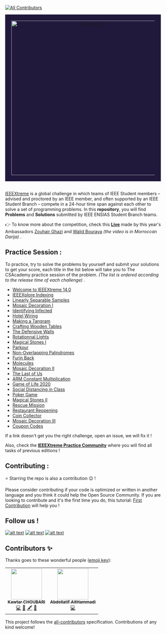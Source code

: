 
<!-- ALL-CONTRIBUTORS-BADGE:START - Do not remove or modify this section -->
[![All Contributors](https://img.shields.io/badge/all_contributors-2-orange.svg?style=flat-square)](#contributors-)
<!-- ALL-CONTRIBUTORS-BADGE:END -->


<div style='background-color:#21193c; padding:20px' align="center">
    <img alt="Hacktober" src="https://ieeextreme.org/wp-content/uploads/2020/06/LogoXtreme14-Color.png" width="500" />
</div>
<br>

[IEEEXtreme](https://ieeextreme.org/) is a global challenge in which teams of IEEE Student members – advised and proctored by an IEEE member, and often supported by an IEEE Student Branch – compete in a 24-hour time span against each other to solve a set of programming problems. In this __repository__, you will find __Problems__ and __Solutions__ submitted by  IEEE ENSIAS Student Branch teams.

:point_right: To know more about the competition, check this __[Live](https://youtu.be/MZXnW10qir4)__ made by this year's Ambassadors [Zouhair Ghazi](https://www.linkedin.com/in/zouhair-ghazi-02a71a1a4/) and [Walid Bouraya](https://www.linkedin.com/in/walid-bouraya/) _(the video is in Morroccan Darija)_ .


## Practice Session :

To practice, try to solve the problems by yourself and submit your solutions to get your score, each title in the list below will take you to The CSAcademy practice session of the problem. _(The list is ordered according to the release time of each challenge)_ .

* [Welcome to IEEEXtreme 14.0](https://csacademy.com/contest/ieeextreme-practice/task/welcome-ieeextreme-14)
* [IEEEXplore Indexing](https://csacademy.com/contest/ieeextreme-practice/task/ieeexplore-indexing)
* [Linearly Separable Samples](https://csacademy.com/contest/ieeextreme-practice/task/linearly-separable-samples)
* [Mosaic Decoration I](https://csacademy.com/contest/ieeextreme-practice/task/mosaic1)
* [Identifying Infected](https://csacademy.com/contest/ieeextreme-practice/task/identifying-infected)
* [Hotel Wiring](https://csacademy.com/contest/ieeextreme-practice/task/hotel-wiring)
* [Making a Tangram](https://csacademy.com/contest/ieeextreme-practice/task/making-tangram)
* [Crafting Wooden Tables](https://csacademy.com/contest/ieeextreme-practice/task/crafting-wooden-tables)
* [The Defensive Walls](https://csacademy.com/contest/ieeextreme-practice/task/defensive-walls)
* [Rotationnal Lights](https://csacademy.com/contest/ieeextreme-practice/task/rotational-lights)
* [Magical Stones I](https://csacademy.com/contest/ieeextreme-practice/task/magical-stones)
* [Parkour](https://csacademy.com/contest/ieeextreme-practice/task/parkour)
* [Non-Overlapping Palindromes](https://csacademy.com/contest/ieeextreme-practice/task/nonoverlapping-palindromes)
* [Furin Back](https://csacademy.com/contest/ieeextreme-practice/task/furin-back)
* [Molecules](https://csacademy.com/contest/ieeextreme-practice/task/molecules)
* [Mosaic Decoration II](https://csacademy.com/contest/ieeextreme-practice/task/mosaic2)
* [The Last of Us](https://csacademy.com/contest/ieeextreme-practice/task/the-last-of-us)
* [ARM Constant Multiplication](https://csacademy.com/contest/ieeextreme-practice/task/arm)
* [Game of Life 2020](https://csacademy.com/contest/ieeextreme-practice/task/conway-gameoflife)
* [Social Distancing in Class](https://csacademy.com/contest/ieeextreme-practice/task/social-distancing)
* [Poker Game](https://csacademy.com/contest/ieeextreme-practice/task/poker-game)
* [Magical Stones II](https://csacademy.com/contest/ieeextreme-practice/task/magical-stones-2)
* [Rescue Mission](https://csacademy.com/contest/ieeextreme-practice/task/rescue-mission)
* [Restaurant Reopening](https://csacademy.com/contest/ieeextreme-practice/task/restaurant-reopening)
* [Coin Collector](https://csacademy.com/contest/ieeextreme-practice/task/coin-collector)
* [Mosaic Decoration III](https://csacademy.com/contest/ieeextreme-practice/task/mosaic3)
* [Coupon Codes](https://csacademy.com/contest/ieeextreme-practice/task/coupon-codes)

If a link doesn't get you the right challenge, open an issue, we will fix it ! 

Also, check the __[IEEEXtreme Practice Community](https://csacademy.com/contest/ieeextreme-practice/task/)__ where you will find all tasks of previous editions !

## Contributing :

:star: Starring the repo is also a contribution :wink: !

Please consider contributing if your code is optimized or written in another language and you think it could help the Open Source Community. If you are looking to contribute and it's the first time you do, this tutorial: [First Contribution](https://github.com/firstcontributions/first-contributions) will help you !



## Follow us !
<!-- Please don't remove this: Grab your social icons from https://github.com/carlsednaoui/gitsocial -->
<!-- display the social media buttons in your README -->
[![alt text][2.1]][2]
[![alt text][1.1]][1]
[![alt text][6.1]][6]
<!-- links to social media icons -->
<!-- icons with padding -->
[2.1]: http://i.imgur.com/P3YfQoD.png (facebook icon with padding)
[1.1]: http://i.imgur.com/tXSoThF.png (twitter icon with padding)
[6.1]: http://i.imgur.com/0o48UoR.png (github icon with padding)
<!-- links to your social media accounts -->
<!-- update these accordingly -->
[1]: http://www.twitter.com/EnsiasSb
[2]: http://www.facebook.com/ieee.ensias.studentb
[6]: http://www.github.com/ieee-ensias
<!-- Please don't remove this: Grab your social icons from https://github.com/carlsednaoui/gitsocial -->



## Contributors ✨

Thanks goes to these wonderful people ([emoji key](https://allcontributors.org/docs/en/emoji-key)):

<!-- ALL-CONTRIBUTORS-LIST:START - Do not remove or modify this section -->
<!-- prettier-ignore-start -->
<!-- markdownlint-disable -->
<table>
  <tr>
    <td align="center"><a href="https://www.linkedin.com/in/kawtar-choubari-2226b0150/"><img src="https://avatars3.githubusercontent.com/u/56233818?v=4" width="100px;" alt=""/><br /><sub><b>Kawtar CHOUBARI</b></sub></a><br /><a href="https://github.com/ieee-ensias/IEEEXtreme-14.0/commits?author=choubari" title="Code">💻</a> <a href="https://github.com/ieee-ensias/IEEEXtreme-14.0/pulls?q=is%3Apr+reviewed-by%3Achoubari" title="Reviewed Pull Requests">👀</a> <a href="#content-choubari" title="Content">🖋</a> <a href="https://github.com/ieee-ensias/IEEEXtreme-14.0/commits?author=choubari" title="Documentation">📖</a></td>
    <td align="center"><a href="https://github.com/aaiit"><img src="https://avatars3.githubusercontent.com/u/57833816?v=4" width="100px;" alt=""/><br /><sub><b>Abdellatif AitHammadi</b></sub></a><br /><a href="https://github.com/ieee-ensias/IEEEXtreme-14.0/commits?author=aaiit" title="Code">💻</a></td>
  </tr>
</table>

<!-- markdownlint-enable -->
<!-- prettier-ignore-end -->
<!-- ALL-CONTRIBUTORS-LIST:END -->

This project follows the [all-contributors](https://github.com/all-contributors/all-contributors) specification. Contributions of any kind welcome!